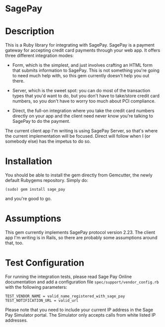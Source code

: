 SagePay
=======

# Description

This is a Ruby library for integrating with SagePay. SagePay is a payment
gateway for accepting credit card payments through your web app. It offers
three different integration modes:

* Form, which is the simplest, and just involves crafting an HTML form that
  submits information to SagePay. This is not something you're going to need
  much help with, so this gem currently doesn't help you out there.

* Server, which is the sweet spot: you can do most of the transaction types
  that you'd want to do, but you don't have to take/store credit card numbers,
  so you don't have to worry too much about PCI compliance.

* Direct, the full-on integration where you take the credit card numbers
  directly on your app and the client need never know you're talking to
  SagePay to do the payment.

The current client app I'm writing is using SagePay Server, so that's where
the current implementation will be focused. Direct will follow when I (or
somebody else) has the impetus to do so.

# Installation

You should be able to install the gem directly from Gemcutter, the newly
default Rubygems repository. Simply do:

    (sudo) gem install sage_pay

and you're good to go.

# Assumptions

This gem currently implements SagePay protocol version 2.23. The client app
I'm writing is in Rails, so there are probably some assumptions around that,
too.

# Test Configuration

For running the integration tests, please read Sage Pay Online documentation
and add a configuration file `spec/support/vendor_config.rb` with the following
parameters:

    TEST_VENDOR_NAME = valid_name_registered_with_sage_pay
    TEST_NOTIFICATION_URL = valid_url

Please note that you need to include your current IP address in the Sage Pay
Simulator portal.  The Simulator only accepts calls from white listed IP
addresses.
